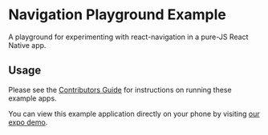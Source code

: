 # Navigation Playground Example

A playground for experimenting with react-navigation in a pure-JS React Native app.

## Usage

Please see the [Contributors Guide](https://reactnavigation.org/docs/contributing.html#run-the-example-app) for instructions on running these example apps.

You can view this example application directly on your phone by visiting [our expo demo](https://exp.host/@react-navigation/NavigationPlayground).

